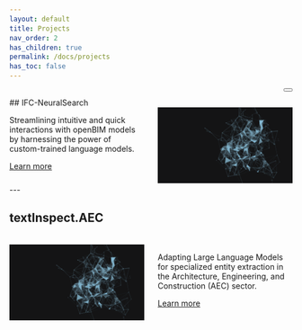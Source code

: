 ```yaml
---
layout: default
title: Projects
nav_order: 2
has_children: true
permalink: /docs/projects
has_toc: false
---
```


<head>
  <link rel="stylesheet" href="https://cdnjs.cloudflare.com/ajax/libs/font-awesome/5.15.3/css/all.min.css">
</head>

<button class="btn js-toggle-dark-mode" style="float: right;"> <i class="fas fa-moon"></i> </button>

<script>
const toggleDarkMode = document.querySelector('.js-toggle-dark-mode');

jtd.addEvent(toggleDarkMode, 'click', function(){
  if (jtd.getTheme() === 'dark') {
    jtd.setTheme('light');
    toggleDarkMode.textContent = ' ';
    window.location.href = "/docs/projects";

  
  } else {
    jtd.setTheme('dark');
    toggleDarkMode.textContent = '☀️';

  }
});
</script>

<br>
## IFC-NeuralSearch

<div style="display: flex; justify-content: space-between;">
  <div style="flex: 1;">
    <p class="fs-5 fw-300">Streamlining intuitive and quick interactions with openBIM models by harnessing the power of custom-trained language models.</p>
    <a href="/docs/projects/ifc-neural-search" class="btn fs-5 mb-4 mb-md-0">Learn more</a>
  </div>
  <div style="flex: 0.1;"></div> <!-- Empty column for spacing -->
  <div style="flex: 1;">
    <img src="/assets/images/test.gif" width="800">
  </div>
</div>
---


## textInspect.AEC
<br>
<div style="display: flex; justify-content: space-between;">
  <div style="flex: 1;">
     <img src="/assets/images/test.gif" width="400">
  </div>
  <div style="flex: 0.1;"></div> <!-- Empty column for spacing -->
  <div style="flex: 1;">
    <p class="fs-5 fw-300">Adapting Large Language Models for specialized entity extraction in the Architecture, Engineering, and Construction (AEC) sector. </p>
    <a href="/docs/projects/text-inspect" class="btn fs-5 mb-4 mb-md-0">Learn more</a>
  </div>
</div>

